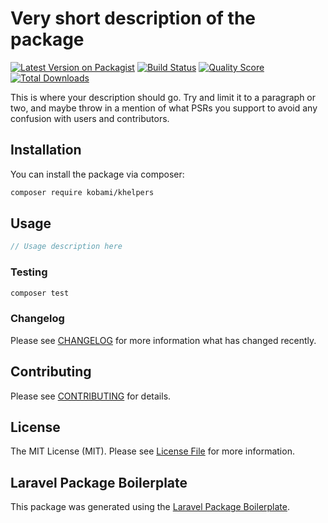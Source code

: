 # Very short description of the package

[![Latest Version on Packagist](https://img.shields.io/packagist/v/kobami/khelpers.svg?style=flat-square)](https://packagist.org/packages/kobami/khelpers)
[![Build Status](https://img.shields.io/travis/kobami/khelpers/master.svg?style=flat-square)](https://travis-ci.org/kobami/khelpers)
[![Quality Score](https://img.shields.io/scrutinizer/g/kobami/khelpers.svg?style=flat-square)](https://scrutinizer-ci.com/g/kobami/khelpers)
[![Total Downloads](https://img.shields.io/packagist/dt/kobami/khelpers.svg?style=flat-square)](https://packagist.org/packages/kobami/khelpers)

This is where your description should go. Try and limit it to a paragraph or two, and maybe throw in a mention of what PSRs you support to avoid any confusion with users and contributors.

## Installation

You can install the package via composer:

```bash
composer require kobami/khelpers
```

## Usage

``` php
// Usage description here
```

### Testing

``` bash
composer test
```

### Changelog

Please see [CHANGELOG](CHANGELOG.md) for more information what has changed recently.

## Contributing

Please see [CONTRIBUTING](CONTRIBUTING.md) for details.

## License

The MIT License (MIT). Please see [License File](LICENSE.md) for more information.

## Laravel Package Boilerplate

This package was generated using the [Laravel Package Boilerplate](https://laravelpackageboilerplate.com).
